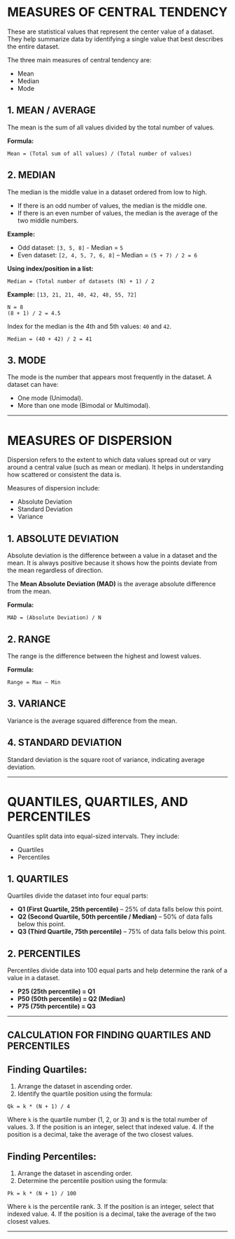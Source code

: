 # MEASURES OF CENTRAL TENDENCY

These are statistical values that represent the center value of a dataset. They help summarize data by identifying a single value that best describes the entire dataset.

The three main measures of central tendency are:

- Mean
- Median
- Mode

## 1. MEAN / AVERAGE

The mean is the sum of all values divided by the total number of values.

**Formula:**

```
Mean = (Total sum of all values) / (Total number of values)
```

## 2. MEDIAN

The median is the middle value in a dataset ordered from low to high.

- If there is an odd number of values, the median is the middle one.
- If there is an even number of values, the median is the average of the two middle numbers.

**Example:**

- Odd dataset: `[3, 5, 8]` - Median = `5`
- Even dataset: `[2, 4, 5, 7, 6, 8]` – Median = `(5 + 7) / 2 = 6`

**Using index/position in a list:**

```
Median = (Total number of datasets (N) + 1) / 2
```

**Example:** `[13, 21, 21, 40, 42, 48, 55, 72]`

```
N = 8
(8 + 1) / 2 = 4.5
```

Index for the median is the 4th and 5th values: `40` and `42`.

```
Median = (40 + 42) / 2 = 41
```

## 3. MODE

The mode is the number that appears most frequently in the dataset. A dataset can have:

- One mode (Unimodal).
- More than one mode (Bimodal or Multimodal).

---

# MEASURES OF DISPERSION

Dispersion refers to the extent to which data values spread out or vary around a central value (such as mean or median). It helps in understanding how scattered or consistent the data is.

Measures of dispersion include:

- Absolute Deviation
- Standard Deviation
- Variance

## 1. ABSOLUTE DEVIATION

Absolute deviation is the difference between a value in a dataset and the mean. It is always positive because it shows how the points deviate from the mean regardless of direction.

The **Mean Absolute Deviation (MAD)** is the average absolute difference from the mean.

**Formula:**

```
MAD = (Absolute Deviation) / N
```

## 2. RANGE

The range is the difference between the highest and lowest values.

**Formula:**

```
Range = Max – Min
```

## 3. VARIANCE

Variance is the average squared difference from the mean.

## 4. STANDARD DEVIATION

Standard deviation is the square root of variance, indicating average deviation.

---

# QUANTILES, QUARTILES, AND PERCENTILES

Quantiles split data into equal-sized intervals. They include:

- Quartiles
- Percentiles

## 1. QUARTILES

Quartiles divide the dataset into four equal parts:

- **Q1 (First Quartile, 25th percentile)** – 25% of data falls below this point.
- **Q2 (Second Quartile, 50th percentile / Median)** – 50% of data falls below this point.
- **Q3 (Third Quartile, 75th percentile)** – 75% of data falls below this point.

## 2. PERCENTILES

Percentiles divide data into 100 equal parts and help determine the rank of a value in a dataset.

- **P25 (25th percentile) = Q1**
- **P50 (50th percentile) = Q2 (Median)**
- **P75 (75th percentile) = Q3**

---

## CALCULATION FOR FINDING QUARTILES AND PERCENTILES

## Finding Quartiles:

1. Arrange the dataset in ascending order.
2. Identify the quartile position using the formula:

```
Qk = k * (N + 1) / 4
```

Where `k` is the quartile number (1, 2, or 3) and `N` is the total number of values. 3. If the position is an integer, select that indexed value. 4. If the position is a decimal, take the average of the two closest values.

## Finding Percentiles:

1. Arrange the dataset in ascending order.
2. Determine the percentile position using the formula:

```
Pk = k * (N + 1) / 100
```

Where `k` is the percentile rank. 3. If the position is an integer, select that indexed value. 4. If the position is a decimal, take the average of the two closest values.

---

